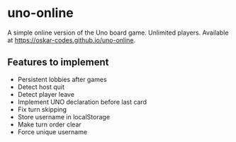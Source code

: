# uno-online
A simple online version of the Uno board game. Unlimited players. Available at https://oskar-codes.github.io/uno-online.

## Features to implement
- Persistent lobbies after games
- Detect host quit
- Detect player leave
- Implement UNO declaration before last card
- Fix turn skipping
- Store username in localStorage
- Make turn order clear
- Force unique username
